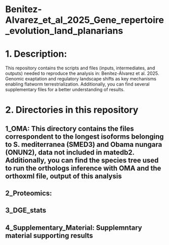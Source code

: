 # Benitez-Alvarez_et_al_2025_Gene_repertoire_evolution_land_planarians
# 1. Description:
This repository contains the scripts and files (inputs,  intermediates, and outputs)  needed to reproduce the analysis in: Benítez-Álvarez et al. 2025. Genomic exaptation and regulatory landscape shifts as key mechanisms enabling flatworm terrestrialization. Additionally, you can find several supplementary files for a better understanding of results.

# 2. Directories in this repository

## **1_OMA:** This directory contains the files correspondent to the longest isoforms belonging to S. mediterranea (SMED3) and Obama nungara (ONUN2), data not included in matedb2. Additionally, you can find the species tree used to run the orthologs inference with OMA and the orthoxml file, output of this analysis

## 2_Proteomics:

## 3_DGE_stats

## 4_Supplementary_Material: Supplemntary material supporting results  
